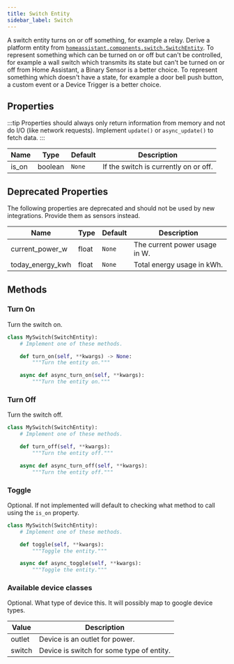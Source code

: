 ```yaml
---
title: Switch Entity
sidebar_label: Switch
---
```


A switch entity turns on or off something, for example a relay. Derive a platform entity from [`homeassistant.components.switch.SwitchEntity`](https://github.com/home-assistant/core/blob/dev/homeassistant/components/switch/__init__.py).
To represent something which can be turned on or off but can't be controlled, for example a wall switch which transmits its state but can't be turned on or off from Home Assistant, a Binary Sensor is a better choice.
To represent something which doesn't have a state, for example a door bell push button, a custom event or a Device Trigger is a better choice.

## Properties

:::tip
Properties should always only return information from memory and not do I/O (like network requests). Implement `update()` or `async_update()` to fetch data.
:::

| Name | Type | Default | Description
| ---- | ---- | ------- | -----------
| is_on | boolean | `None` | If the switch is currently on or off.

## Deprecated Properties

The following properties are deprecated and should not be used by new integrations. Provide them as sensors instead.

Name | Type | Default | Description
| ---- | ---- | ------- | -----------
| current_power_w | float | `None` | The current power usage in W.
| today_energy_kwh | float | `None` | Total energy usage in kWh.

## Methods

### Turn On

Turn the switch on.

```python
class MySwitch(SwitchEntity):
    # Implement one of these methods.

    def turn_on(self, **kwargs) -> None:
        """Turn the entity on."""

    async def async_turn_on(self, **kwargs):
        """Turn the entity on."""
```

### Turn Off

Turn the switch off.

```python
class MySwitch(SwitchEntity):
    # Implement one of these methods.

    def turn_off(self, **kwargs):
        """Turn the entity off."""

    async def async_turn_off(self, **kwargs):
        """Turn the entity off."""
```

### Toggle

Optional. If not implemented will default to checking what method to call using the `is_on` property.

```python
class MySwitch(SwitchEntity):
    # Implement one of these methods.

    def toggle(self, **kwargs):
        """Toggle the entity."""

    async def async_toggle(self, **kwargs):
        """Toggle the entity."""
```

### Available device classes

Optional. What type of device this. It will possibly map to google device types.

| Value | Description
| ----- | -----------
| outlet | Device is an outlet for power.
| switch | Device is switch for some type of entity.

